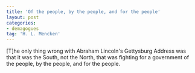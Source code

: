 ```yaml
---
title: 'Of the people, by the people, and for the people'
layout: post
categories:
- demagogues
tag: 'H. L. Mencken'
---
```


\[T\]he only thing wrong with Abraham Lincoln's Gettysburg Address was that it was the South, not the North, that was fighting for a government of the people, by the people, and for the people.